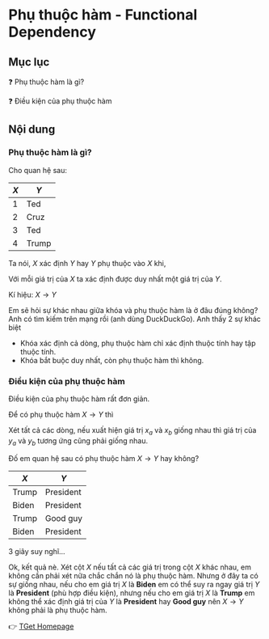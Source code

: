 # Phụ thuộc hàm - Functional Dependency

## Mục lục

:question: Phụ thuộc hàm là gì?

:question: Điều kiện của phụ thuộc hàm

## Nội dung

### Phụ thuộc hàm là gì?

Cho quan hệ sau:

|$X$|$Y$|
|---|---|
|1|Ted|
|2|Cruz|
|3|Ted|
|4|Trump|

Ta nói, $X$ xác định $Y$ hay $Y$ phụ thuộc vào $X$ khi,

Với mỗi giá trị của $X$ ta xác định được duy nhất một giá trị của $Y$.

Kí hiệu: $X \rightarrow Y$

Em sẽ hỏi sự khác nhau giữa khóa và phụ thuộc hàm là ở đâu đúng không? Anh có tìm kiếm trên mạng
rồi (anh dùng DuckDuckGo). Anh thấy 2 sự khác biệt

- Khóa xác định cả dòng, phụ thuộc hàm chỉ xác định thuộc tính hay tập thuộc tính.
- Khóa bắt buộc duy nhất, còn phụ thuộc hàm thì không.

### Điều kiện của phụ thuộc hàm

Điều kiện của phụ thuộc hàm rất đơn giản.

Để có phụ thuộc hàm $X \rightarrow Y$ thì

Xét tất cả các dòng, nếu xuất hiện giá trị $x_a$ và $x_b$ giống nhau thì giá trị của $y_a$
và $y_b$ tương ứng cũng phải giống nhau.

Đố em quan hệ sau có phụ thuộc hàm $X \rightarrow Y$ hay không?

|$X$|$Y$|
|---|---|
|Trump|President|
|Biden|President|
|Trump|Good guy|
|Biden|President|

3 giây suy nghĩ...

Ok, kết quả nè. Xét cột $X$ nếu tất cả các giá trị trong cột $X$ khác nhau, em không cần phải xét
nữa chắc chắn nó là phụ thuộc hàm. Nhưng ở đây ta có sự giống nhau, nếu cho em giá trị $X$ là
**Biden** em có thể suy ra ngay giá trị $Y$ là **President** (phù hợp điều kiện), nhưng nếu cho em
giá trị $X$ là **Trump** em không thể xác định giá trị của $Y$ là **President** hay **Good guy** nên
$X \rightarrow Y$ không phải là phụ thuộc hàm.

:point_right: [TGet Homepage](/#cơ-sở-dữ-liệu-quan-hệ-relational-databases)

